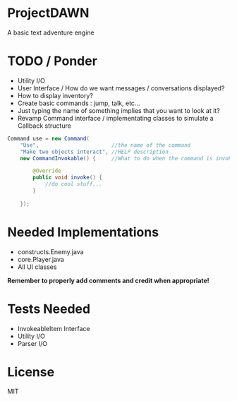 ProjectDAWN
===========

A basic text adventure engine

TODO / Ponder
=============

- Utility I/O
- User Interface / How do we want messages / conversations displayed?
- How to display inventory?
- Create basic commands : jump, talk, etc...
- Just typing the name of something implies that you want to look at it?
- Revamp Command interface / implementating classes to simulate a Callback structure

```java
Command use = new Command(
    "Use",                       //the name of the command
    "Make two objects interact", //HELP description
    new CommandInvokable() {     //What to do when the command is invoked

        @Override
        public void invoke() {
            //do cool stuff...
        }
        
    });
```

Needed Implementations
======================

- constructs.Enemy.java
- core.Player.java
- All UI classes

**Remember to properly add comments and credit when appropriate!**

Tests Needed
============

- InvokeableItem Interface
- Utility I/O
- Parser I/O

License
=======

MIT

